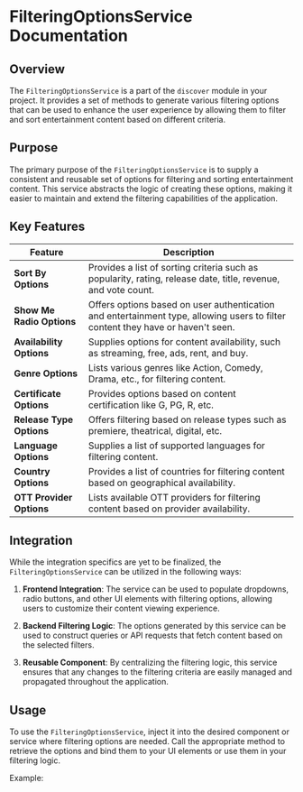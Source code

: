 # FilteringOptionsService Documentation

## Overview

The `FilteringOptionsService` is a part of the `discover` module in your project. It provides a set of methods to generate various filtering options that can be used to enhance the user experience by allowing them to filter and sort entertainment content based on different criteria.

## Purpose

The primary purpose of the `FilteringOptionsService` is to supply a consistent and reusable set of options for filtering and sorting entertainment content. This service abstracts the logic of creating these options, making it easier to maintain and extend the filtering capabilities of the application.

## Key Features

| Feature                   | Description                                                                                                                     |
| ------------------------- | ------------------------------------------------------------------------------------------------------------------------------- |
| **Sort By Options**       | Provides a list of sorting criteria such as popularity, rating, release date, title, revenue, and vote count.                   |
| **Show Me Radio Options** | Offers options based on user authentication and entertainment type, allowing users to filter content they have or haven't seen. |
| **Availability Options**  | Supplies options for content availability, such as streaming, free, ads, rent, and buy.                                         |
| **Genre Options**         | Lists various genres like Action, Comedy, Drama, etc., for filtering content.                                                   |
| **Certificate Options**   | Provides options based on content certification like G, PG, R, etc.                                                             |
| **Release Type Options**  | Offers filtering based on release types such as premiere, theatrical, digital, etc.                                             |
| **Language Options**      | Supplies a list of supported languages for filtering content.                                                                   |
| **Country Options**       | Provides a list of countries for filtering content based on geographical availability.                                          |
| **OTT Provider Options**  | Lists available OTT providers for filtering content based on provider availability.                                             |

## Integration

While the integration specifics are yet to be finalized, the `FilteringOptionsService` can be utilized in the following ways:

1. **Frontend Integration**: The service can be used to populate dropdowns, radio buttons, and other UI elements with filtering options, allowing users to customize their content viewing experience.

2. **Backend Filtering Logic**: The options generated by this service can be used to construct queries or API requests that fetch content based on the selected filters.

3. **Reusable Component**: By centralizing the filtering logic, this service ensures that any changes to the filtering criteria are easily managed and propagated throughout the application.

## Usage

To use the `FilteringOptionsService`, inject it into the desired component or service where filtering options are needed. Call the appropriate method to retrieve the options and bind them to your UI elements or use them in your filtering logic.

Example:
